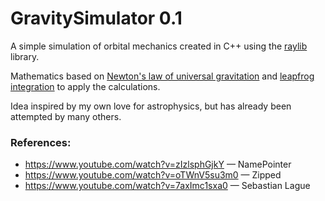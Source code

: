 # GravitySimulator 0.1

A simple simulation of orbital mechanics created in C++ using the [raylib](https://www.raylib.com/) library.

Mathematics based on [Newton's law of universal gravitation](https://en.wikipedia.org/wiki/Newton%27s_law_of_universal_gravitation) and [leapfrog integration](https://en.wikipedia.org/wiki/Leapfrog_integration) to apply the calculations.

Idea inspired by my own love for astrophysics, but has already been attempted by many others.

### References:
* https://www.youtube.com/watch?v=zIzlsphGjkY — NamePointer
* https://www.youtube.com/watch?v=oTWnV5su3m0 — Zipped
* https://www.youtube.com/watch?v=7axImc1sxa0 — Sebastian Lague

